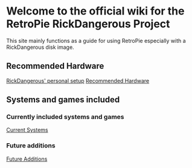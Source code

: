 # Welcome to the official wiki for the RetroPie RickDangerous Project

This site mainly functions as a guide for using RetroPie especially with a RickDangerous disk image.

## Recommended Hardware

[RickDangerous' personal setup](ricks_setup.md)
[Recommended Hardware](/pages/hardware/hardware.md)

## Systems and games included

### Currently included systems and games

[Current Systems](/pages/systems/current.md)

### Future additions

[Future Additions](/pages/systems/future.md)
